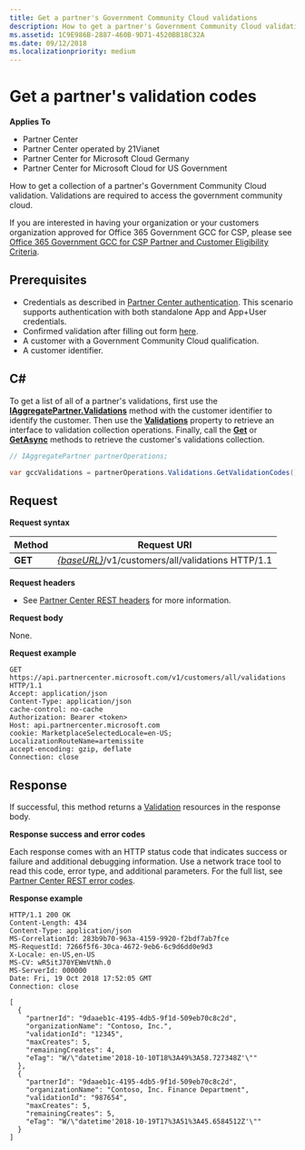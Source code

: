 ```yaml
---
title: Get a partner's Government Community Cloud validations
description: How to get a partner's Government Community Cloud validations.
ms.assetid: 1C9E986B-2887-460B-9D71-4520BB18C32A
ms.date: 09/12/2018
ms.localizationpriority: medium
---
```



# Get a partner's validation codes

**Applies To**

-   Partner Center
-   Partner Center operated by 21Vianet
-   Partner Center for Microsoft Cloud Germany
-   Partner Center for Microsoft Cloud for US Government

How to get a collection of a partner's Government Community Cloud validation. Validations are required to access the government community cloud.

If you are interested in having your organization or your customers organization approved for Office 365 Government GCC for CSP, please see [Office 365 Government GCC for CSP Partner and Customer Eligibility Criteria](https://docs.microsoft.com/partner-center/csp-gcc-validate).  


## <span id="Prerequisites"></span><span id="prerequisites"></span><span id="PREREQUISITES"></span>Prerequisites

-   Credentials as described in [Partner Center authentication](partner-center-authentication.md). This scenario supports authentication with both standalone App and App+User credentials.
-   Confirmed validation after filling out form [here](https://products.office.com/en-US/government/eligibility-validation?ReqType=CSPPartner).
-   A customer with a Government Community Cloud qualification.
-   A customer identifier.


## <span id="C_"></span><span id="c_"></span>C#

To get a list of all of a partner's validations, first use the [**IAggregatePartner.Validations**](https://docs.microsoft.com/en-us/dotnet/api/microsoft.store.partnercenter.validations.ivalidations?view=partnercenter-dotnet-latest) method with the customer identifier to identify the customer. Then use the [**Validations**](https://docs.microsoft.com/dotnet/api/microsoft.store.partnercenter.customers.icustomer.validations) property to retrieve an interface to validation collection operations. Finally, call the [**Get**](https://docs.microsoft.com/dotnet/api/microsoft.store.partnercenter.subscriptions.isubscriptioncollection.get) or [**GetAsync**](https://docs.microsoft.com/dotnet/api/microsoft.store.partnercenter.subscriptions.isubscriptioncollection.getasync) methods to retrieve the customer's validations collection.

``` csharp
// IAggregatePartner partnerOperations;

var gccValidations = partnerOperations.Validations.GetValidationCodes();
```


## <span id="Request"></span><span id="request"></span><span id="REQUEST"></span>Request

**Request syntax**

| Method  | Request URI                                                                                          |
|---------|------------------------------------------------------------------------------------------------------|
| **GET** | [*{baseURL}*](partner-center-rest-urls.md)/v1/customers/all/validations HTTP/1.1 |


**Request headers**

-   See [Partner Center REST headers](headers.md) for more information.

**Request body**

None.

**Request example**

```http
GET https://api.partnercenter.microsoft.com/v1/customers/all/validations HTTP/1.1
Accept: application/json
Content-Type: application/json
cache-control: no-cache
Authorization: Bearer <token>
Host: api.partnercenter.microsoft.com
cookie: MarketplaceSelectedLocale=en-US; LocalizationRouteName=artemissite
accept-encoding: gzip, deflate
Connection: close
```


## <span id="Response"></span><span id="response"></span><span id="RESPONSE"></span>Response

If successful, this method returns a [Validation](validations.md) resources in the response body.

**Response success and error codes**

Each response comes with an HTTP status code that indicates success or failure and additional debugging information. Use a network trace tool to read this code, error type, and additional parameters. For the full list, see [Partner Center REST error codes](error-codes.md).

**Response example**

```http
HTTP/1.1 200 OK
Content-Length: 434
Content-Type: application/json
MS-CorrelationId: 283b9b70-963a-4159-9920-f2bdf7ab7fce
MS-RequestId: 7266f5f6-30ca-4672-9eb6-6c9d6dd0e9d3
X-Locale: en-US,en-US
MS-CV: wR5itJ70YEWmVtNh.0
MS-ServerId: 000000
Date: Fri, 19 Oct 2018 17:52:05 GMT
Connection: close

[
  {
    "partnerId": "9daaeb1c-4195-4db5-9f1d-509eb70c8c2d",
    "organizationName": "Contoso, Inc.",
    "validationId": "12345",
    "maxCreates": 5,
    "remainingCreates": 4,
    "eTag": "W/\"datetime'2018-10-10T18%3A49%3A58.727348Z'\""
  },
  {
    "partnerId": "9daaeb1c-4195-4db5-9f1d-509eb70c8c2d",
    "organizationName": "Contoso, Inc. Finance Department",
    "validationId": "987654",
    "maxCreates": 5,
    "remainingCreates": 5,
    "eTag": "W/\"datetime'2018-10-19T17%3A51%3A45.6584512Z'\""
  }
]
```
